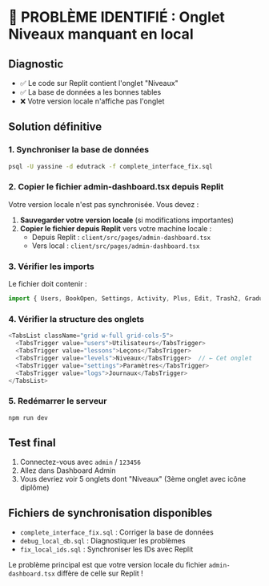 # 🚨 PROBLÈME IDENTIFIÉ : Onglet Niveaux manquant en local

## Diagnostic
- ✅ Le code sur Replit contient l'onglet "Niveaux"
- ✅ La base de données a les bonnes tables
- ❌ Votre version locale n'affiche pas l'onglet

## Solution définitive

### 1. Synchroniser la base de données
```bash
psql -U yassine -d edutrack -f complete_interface_fix.sql
```

### 2. Copier le fichier admin-dashboard.tsx depuis Replit
Votre version locale n'est pas synchronisée. Vous devez :

1. **Sauvegarder votre version locale** (si modifications importantes)
2. **Copier le fichier depuis Replit** vers votre machine locale :
   - Depuis Replit : `client/src/pages/admin-dashboard.tsx`
   - Vers local : `client/src/pages/admin-dashboard.tsx`

### 3. Vérifier les imports
Le fichier doit contenir :
```typescript
import { Users, BookOpen, Settings, Activity, Plus, Edit, Trash2, GraduationCap } from "lucide-react";
```

### 4. Vérifier la structure des onglets
```typescript
<TabsList className="grid w-full grid-cols-5">
  <TabsTrigger value="users">Utilisateurs</TabsTrigger>
  <TabsTrigger value="lessons">Leçons</TabsTrigger>
  <TabsTrigger value="levels">Niveaux</TabsTrigger>  // ← Cet onglet
  <TabsTrigger value="settings">Paramètres</TabsTrigger>
  <TabsTrigger value="logs">Journaux</TabsTrigger>
</TabsList>
```

### 5. Redémarrer le serveur
```bash
npm run dev
```

## Test final
1. Connectez-vous avec `admin` / `123456`
2. Allez dans Dashboard Admin
3. Vous devriez voir 5 onglets dont "Niveaux" (3ème onglet avec icône diplôme)

## Fichiers de synchronisation disponibles
- `complete_interface_fix.sql` : Corriger la base de données
- `debug_local_db.sql` : Diagnostiquer les problèmes
- `fix_local_ids.sql` : Synchroniser les IDs avec Replit

Le problème principal est que votre version locale du fichier `admin-dashboard.tsx` diffère de celle sur Replit !